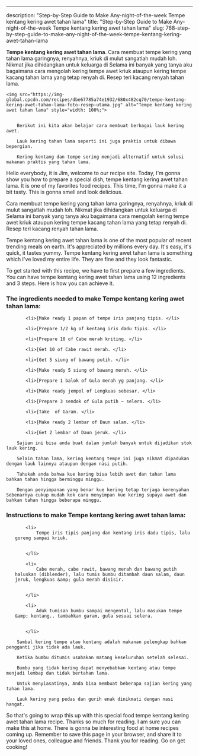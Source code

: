 ---
description: "Step-by-Step Guide to Make Any-night-of-the-week Tempe kentang kering awet tahan lama"
title: "Step-by-Step Guide to Make Any-night-of-the-week Tempe kentang kering awet tahan lama"
slug: 768-step-by-step-guide-to-make-any-night-of-the-week-tempe-kentang-kering-awet-tahan-lama

<p>
	<strong>Tempe kentang kering awet tahan lama</strong>. 
	Cara membuat tempe kering yang tahan lama garingnya, renyahnya, kriuk di mulut sangatlah mudah loh. Nikmat jika dihidangkan untuk keluarga di Selama ini banyak yang tanya aku bagaimana cara mengolah kering tempe awet kriuk ataupun kering tempe kacang tahan lama yang tetap renyah di. Resep teri kacang renyah tahan lama.
</p>
<p>
	
	<img src="https://img-global.cpcdn.com/recipes/dbe67785a74e1932/680x482cq70/tempe-kentang-kering-awet-tahan-lama-foto-resep-utama.jpg" alt="Tempe kentang kering awet tahan lama" style="width: 100%;">
	
	
		Berikut ini kita akan belajar cara membuat berbagai lauk kering awet.
	
		Lauk kering tahan lama seperti ini juga praktis untuk dibawa bepergian.
	
		Kering kentang dan tempe sering menjadi alternatif untuk solusi makanan praktis yang tahan lama.
	
</p>
<p>
	Hello everybody, it is Jim, welcome to our recipe site. Today, I'm gonna show you how to prepare a special dish, tempe kentang kering awet tahan lama. It is one of my favorites food recipes. This time, I'm gonna make it a bit tasty. This is gonna smell and look delicious.
</p>
	
<p>
	Cara membuat tempe kering yang tahan lama garingnya, renyahnya, kriuk di mulut sangatlah mudah loh. Nikmat jika dihidangkan untuk keluarga di Selama ini banyak yang tanya aku bagaimana cara mengolah kering tempe awet kriuk ataupun kering tempe kacang tahan lama yang tetap renyah di. Resep teri kacang renyah tahan lama.
</p>
<p>
	Tempe kentang kering awet tahan lama is one of the most popular of recent trending meals on earth. It's appreciated by millions every day. It's easy, it's quick, it tastes yummy. Tempe kentang kering awet tahan lama is something which I've loved my entire life. They are fine and they look fantastic.
</p>

<p>
To get started with this recipe, we have to first prepare a few ingredients. You can have tempe kentang kering awet tahan lama using 12 ingredients and 3 steps. Here is how you can achieve it.
</p>

<h3>The ingredients needed to make Tempe kentang kering awet tahan lama:</h3>

<ol>
	
		<li>{Make ready 1 papan of tempe iris panjang tipis. </li>
	
		<li>{Prepare 1/2 kg of kentang iris dadu tipis. </li>
	
		<li>{Prepare 10 of Cabe merah kriting. </li>
	
		<li>{Get 10 of Cabe rawit merah. </li>
	
		<li>{Get 5 siung of bawang putih. </li>
	
		<li>{Make ready 5 siung of bawang merah. </li>
	
		<li>{Prepare 1 balok of Gula merah yg panjang. </li>
	
		<li>{Make ready jempol of Lengkuas sebesar. </li>
	
		<li>{Prepare 3 sendok of Gula putih ~ selera. </li>
	
		<li>{Take  of Garam. </li>
	
		<li>{Make ready 2 lembar of Daun salam. </li>
	
		<li>{Get 2 lembar of Daun jeruk. </li>
	
</ol>
<p>
	
		Sajian ini bisa anda buat dalam jumlah banyak untuk dijadikan stok lauk kering.
	
		Selain tahan lama, kering kentang tempe ini juga nikmat dipadukan dengan lauk lainnya ataupun dengan nasi putih.
	
		Tahukah anda bahwa kue kering bisa lebih awet dan tahan lama bahkan tahan hingga berminggu minggu.
	
		Dengan penyimpanan yang benar kue kering tetap terjaga kerenyahan Sebenarnya cukup mudah kok cara menyimpan kue kering supaya awet dan bahkan tahan hingga beberapa minggu.
	
</p>

<h3>Instructions to make Tempe kentang kering awet tahan lama:</h3>

<ol>
	
		<li>
			Tempe iris tipis panjang dan kentang iris dadu tipis, lalu goreng sampai kriuk.
			
			
		</li>
	
		<li>
			Cabe merah, cabe rawit, bawang merah dan bawang putih haluskan (diblender), lalu tumis bumbu ditambah daun salam, daun jeruk, lengkuas &amp; gula merah disisir.
			
			
		</li>
	
		<li>
			Aduk tumisan bumbu sampai mengental, lalu masukan tempe &amp; kentang.. tambahkan garam, gula sesuai selera.
			
			
		</li>
	
</ol>

<p>
	
		Sambal kering tempe atau kentang adalah makanan pelengkap bahkan pengganti jika tidak ada lauk.
	
		Ketika bumbu ditumis usahakan matang keseluruhan setelah selesai.
	
		Bumbu yang tidak kering dapat menyebabkan kentang atau tempe menjadi lembap dan tidak bertahan lama.
	
		Untuk menyiasatinya, Anda bisa membuat beberapa sajian kering yang tahan lama.
	
		Lauk kering yang pedas dan gurih enak dinikmati dengan nasi hangat.
	
</p>

<p>
	So that's going to wrap this up with this special food tempe kentang kering awet tahan lama recipe. Thanks so much for reading. I am sure you can make this at home. There is gonna be interesting food at home recipes coming up. Remember to save this page in your browser, and share it to your loved ones, colleague and friends. Thank you for reading. Go on get cooking!
</p>
